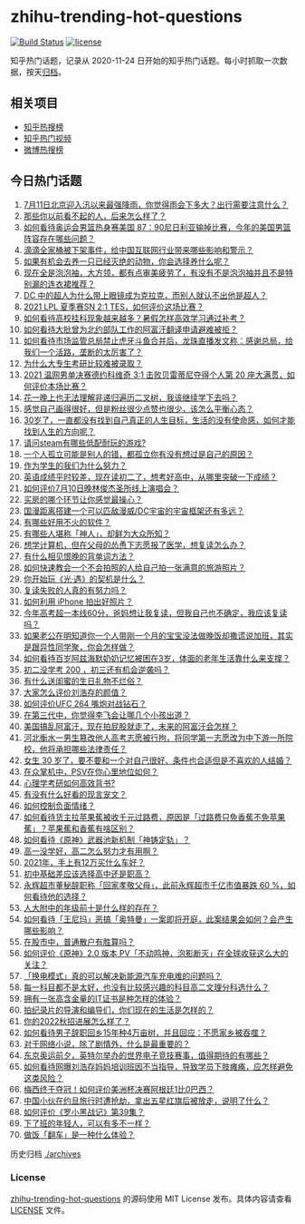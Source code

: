 # zhihu-trending-hot-questions

[![Build Status](https://github.com/justjavac/zhihu-trending-hot-questions/workflows/ci/badge.svg?branch=master)](https://github.com/justjavac/zhihu-trending-hot-questions/actions)
[![license](https://img.shields.io/github/license/justjavac/zhihu-trending-hot-questions)](https://github.com/justjavac/zhihu-trending-hot-questions/blob/master/LICENSE)

知乎热门话题，记录从 2020-11-24 日开始的知乎热门话题。每小时抓取一次数据，按天[归档](./archives)。

## 相关项目

- [知乎热搜榜](https://github.com/justjavac/zhihu-trending-top-search)
- [知乎热门视频](https://github.com/justjavac/zhihu-trending-hot-video)
- [微博热搜榜](https://github.com/justjavac/weibo-trending-hot-search)

## 今日热门话题

<!-- BEGIN -->
<!-- 最后更新时间 Mon Jul 12 2021 05:01:26 GMT+0800 (China Standard Time) -->

1. [7月11日北京迎入汛以来最强降雨，你觉得雨会下多大？出行需要注意什么？](https://www.zhihu.com/question/471533010)
2. [那些你以前看不起的人，后来怎么样了？](https://www.zhihu.com/question/60479561)
3. [如何看待奥运会男篮热身赛美国
   87：90尼日利亚输掉比赛，今年的美国男篮阵容存在哪些问题？](https://www.zhihu.com/question/471503895)
4. [滴滴全家桶被下架事件，给中国互联网行业带来哪些影响和警示？](https://www.zhihu.com/question/471242804)
5. [如果有机会去养一只已经灭绝的动物，你会选择养什么呢？](https://www.zhihu.com/question/408285096)
6. [现在全是泡泡袖，大方领，都有点审美疲劳了，有没有不是泡泡袖并且不是特别漏的连衣裙推荐？](https://www.zhihu.com/question/462523005)
7. [DC 中的超人为什么带上眼镜成为克拉克，而别人就认不出他是超人？](https://www.zhihu.com/question/470959218)
8. [2021 LPL 夏季赛SN 2:1 TES，如何评价这场比赛？](https://www.zhihu.com/question/471568606)
9. [如何看待高校挂科现象越来越多？暑假怎样高效学习通过补考？](https://www.zhihu.com/question/471551123)
10. [如何看待大批曾为北约部队工作的阿富汗翻译申请避难被拒？](https://www.zhihu.com/question/471612785)
11. [如何看待市场监管总局禁止虎牙斗鱼合并后，龙珠直播发文称：感谢总局，给我们一个活路，垄断的太厉害了？](https://www.zhihu.com/question/471401960)
12. [为什么大专生考研比较难被录取？](https://www.zhihu.com/question/271013499)
13. [2021 温网男单决赛德约科维奇 3:1 击败贝雷蒂尼夺得个人第 20
    座大满贯，如何评价本场比赛？](https://www.zhihu.com/question/471646775)
14. [花一晚上也无法理解非递归遍历二叉树，我该继续学下去吗？](https://www.zhihu.com/question/387295413)
15. [感觉自己画得很好，但是粉丝很少点赞也很少，该怎么平衡心态？](https://www.zhihu.com/question/471412359)
16. [30岁了，一直都没有找到自己真正的人生目标，生活的没有使命感，如何才能找到人生的方向呢？](https://www.zhihu.com/question/19760164)
17. [请问steam有哪些低配耐玩的游戏?](https://www.zhihu.com/question/355354021)
18. [一个人孤立可能是别人的错，都孤立你有没有想过是自己的原因？](https://www.zhihu.com/question/469497285)
19. [作为学生的我们为什么努力？](https://www.zhihu.com/question/470550277)
20. [英语成绩平时较差，现在读初二了，想考好高中，从哪里突破一下成绩？](https://www.zhihu.com/question/470892638)
21. [如何评价7月10日晚林俊杰圣所线上演唱会？](https://www.zhihu.com/question/471435723)
22. [买房的哪个环节让你感觉最操心？](https://www.zhihu.com/question/470473641)
23. [国漫距离搭建一个可以匹敌漫威/DC宇宙的宇宙框架还有多远？](https://www.zhihu.com/question/470496281)
24. [有哪些好用不火的软件？](https://www.zhihu.com/question/310110592)
25. [有哪些人堪称「神人」，却鲜为大众所知？](https://www.zhihu.com/question/39408533)
26. [想学计算机，但在父母的怂恿下志愿报了医学，想复读怎么办？](https://www.zhihu.com/question/470621971)
27. [有什么相见恨晚的背单词方法？](https://www.zhihu.com/question/48040579)
28. [如何快速教会一个不会拍照的人给自己拍一张满意的旅游照片？](https://www.zhihu.com/question/21683968)
29. [你开始玩《光·遇》的契机是什么？](https://www.zhihu.com/question/466376863)
30. [复读失败的人真的有努力吗？](https://www.zhihu.com/question/468243821)
31. [如何利用 iPhone 拍出好照片？](https://www.zhihu.com/question/20746932)
32. [今年高考超一本线60分，爸妈想让我复读，但我自己也不确定，我应该复读吗？](https://www.zhihu.com/question/470979430)
33. [如果老公在明知道你一个人带刚一个月的宝宝没法做晚饭却撒谎说加班，其实是跟异性同学聚，你会怎样做？](https://www.zhihu.com/question/470868422)
34. [如何看待百岁阿兹海默奶奶记忆被困在3岁，体面的老年生活靠什么来支撑？](https://www.zhihu.com/question/471164232)
35. [初二没学考 200 ，初三还有机会逆袭吗？](https://www.zhihu.com/question/469647742)
36. [有什么送闺蜜的生日礼物不烂俗？](https://www.zhihu.com/question/310113748)
37. [大家怎么评价刘浩存的颜值？](https://www.zhihu.com/question/415082238)
38. [如何评价UFC 264 嘴炮对战钻石？](https://www.zhihu.com/question/471526401)
39. [在第三代中，你觉得李飞会让哪几个小孩出道？](https://www.zhihu.com/question/469727398)
40. [美国搞乱阿富汗，现在拍屁股就走了，未来的阿富汗会怎样？](https://www.zhihu.com/question/470254637)
41. [河北衡水一男生篡改他人高考志愿被行拘，将同学第一志愿改为中下游一所院校，他将承担哪些法律责任？](https://www.zhihu.com/question/471217744)
42. [女生 30
    岁了，要不要和一个对自己很好、条件也合适但是不喜欢的人结婚？](https://www.zhihu.com/question/463821091)
43. [在众掌机中，PSV在你心里地位如何？](https://www.zhihu.com/question/471086899)
44. [心理学考研如何高效背书?](https://www.zhihu.com/question/367658708)
45. [有没有什么好看的现言宠文？](https://www.zhihu.com/question/296896817)
46. [如何控制负面情绪？](https://www.zhihu.com/question/20082759)
47. [如何看待货主拉苹果蕉被收千元过路费，原因是「过路费只免香蕉不免苹果蕉」？苹果蕉和香蕉有啥区别？](https://www.zhihu.com/question/471137088)
48. [如何看待《原神》武器池新机制「神铸定轨」？](https://www.zhihu.com/question/471242389)
49. [高一没学好，高二怎么努力才有用啊？](https://www.zhihu.com/question/469064233)
50. [2021年，手上有12万买什么车好？](https://www.zhihu.com/question/453534204)
51. [初中基础差应该选择高中还是职高？](https://www.zhihu.com/question/470991038)
52. [永辉超市董秘辞职称「回家孝敬父母」，此前永辉超市千亿市值暴跌 60
    %，如何看待他的选择？](https://www.zhihu.com/question/470636516)
53. [人大附中的年级前十是什么样的存在？](https://www.zhihu.com/question/322801940)
54. [如何看待「王尼玛」恶搞「奥特曼」一案即将开庭，此案结果会如何？会产生哪些影响？](https://www.zhihu.com/question/471109088)
55. [在股市中，普通散户有胜算吗？](https://www.zhihu.com/question/462749796)
56. [如何评价《原神》2.0 版本
    PV「不动鸣神，泡影断灭」在全球收获这么大的关注？](https://www.zhihu.com/question/471289239)
57. [「换电模式」真的可以解决新能源汽车充电难的问题吗？](https://www.zhihu.com/question/452052665)
58. [每一科目都不是太好，也没有比较感兴趣的科目高二文理分科选什么？](https://www.zhihu.com/question/468020385)
59. [拥有一张高含金量的IT证书是种怎样的体验？](https://www.zhihu.com/question/470628182)
60. [拍纪录片的导演和编导们，你们现在的生活是怎样的？](https://www.zhihu.com/question/21367029)
61. [你的2022秋招进展怎么样了？](https://www.zhihu.com/question/351714717)
62. [如何看待男子辞职回乡15年种4万亩树，并且回应：不愿家乡被吞噬？](https://www.zhihu.com/question/471104371)
63. [对于网络小说，除了剧情外，什么是最重要的？](https://www.zhihu.com/question/471258652)
64. [东京奥运前夕，英特尔举办的世界电子竞技赛事，值得期待的有哪些？](https://www.zhihu.com/question/471064617)
65. [如何看待网曝刘浩存妈妈培训班因不当指导，导致学员下肢瘫痪，应怎样避免这类风险？](https://www.zhihu.com/question/471509047)
66. [梅西终于夺冠！如何评价美洲杯决赛阿根廷1比0巴西？](https://www.zhihu.com/question/471502194)
67. [中国小伙在约旦旅行时遭抢劫，拿出五星红旗后被放走，说明了什么？](https://www.zhihu.com/question/471187170)
68. [如何评价《罗小黑战记》第39集？](https://www.zhihu.com/question/471096080)
69. [下了班的年轻人，可以有多不一样？](https://www.zhihu.com/question/471089114)
70. [做饭「翻车」是一种什么体验？](https://www.zhihu.com/question/470377393)

<!-- END -->

历史归档 [./archives](./archives)

### License

[zhihu-trending-hot-questions](https://github.com/justjavac/zhihu-trending-hot-questions)
的源码使用 MIT License 发布。具体内容请查看 [LICENSE](./LICENSE) 文件。
